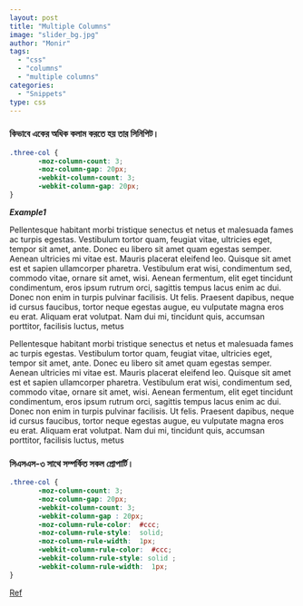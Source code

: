 ```yaml
---
layout: post
title: "Multiple Columns"
image: "slider_bg.jpg"
author: "Monir"
tags:
  - "css"
  - "columns"
  - "multiple columns"
categories:
  - "Snippets"
type: css  
---
```



### কিভাবে একের অধিক কলাম করতে হয় তার সিনিপিট।

```css
.three-col {
       -moz-column-count: 3;
       -moz-column-gap: 20px;
       -webkit-column-count: 3;
       -webkit-column-gap: 20px;
}
```
***Example1***


<p class="three-col">Pellentesque habitant morbi tristique senectus et netus et malesuada fames ac turpis egestas. Vestibulum tortor quam, feugiat vitae, ultricies eget, tempor sit amet, ante. Donec eu libero sit amet quam egestas semper. Aenean ultricies mi vitae est. Mauris placerat eleifend leo. Quisque sit amet est et sapien ullamcorper pharetra. Vestibulum erat wisi, condimentum sed, commodo vitae, ornare sit amet, wisi. Aenean fermentum, elit eget tincidunt condimentum, eros ipsum rutrum orci, sagittis tempus lacus enim ac dui. Donec non enim in turpis pulvinar facilisis. Ut felis. Praesent dapibus, neque id cursus faucibus, tortor neque egestas augue, eu vulputate magna eros eu erat. Aliquam erat volutpat. Nam dui mi, tincidunt quis, accumsan porttitor, facilisis luctus, metus</p>

<p>Pellentesque habitant morbi tristique senectus et netus et malesuada fames ac turpis egestas. Vestibulum tortor quam, feugiat vitae, ultricies eget, tempor sit amet, ante. Donec eu libero sit amet quam egestas semper. Aenean ultricies mi vitae est. Mauris placerat eleifend leo. Quisque sit amet est et sapien ullamcorper pharetra. Vestibulum erat wisi, condimentum sed, commodo vitae, ornare sit amet, wisi. Aenean fermentum, elit eget tincidunt condimentum, eros ipsum rutrum orci, sagittis tempus lacus enim ac dui. Donec non enim in turpis pulvinar facilisis. Ut felis. Praesent dapibus, neque id cursus faucibus, tortor neque egestas augue, eu vulputate magna eros eu erat. Aliquam erat volutpat. Nam dui mi, tincidunt quis, accumsan porttitor, facilisis luctus, metus</p>


### সিএসএস-৩ সাথে সম্পর্কিত সকল প্রোপার্টি।

```css
.three-col {
       -moz-column-count: 3;
       -moz-column-gap: 20px;
       -webkit-column-count: 3;
       -webkit-column-gap : 20px;
       -moz-column-rule-color:  #ccc;
       -moz-column-rule-style:  solid;
       -moz-column-rule-width:  1px;
       -webkit-column-rule-color:  #ccc;
       -webkit-column-rule-style: solid ;
       -webkit-column-rule-width:  1px;
}
```

[Ref](http://www.alistapart.com/articles/css3multicolumn)
